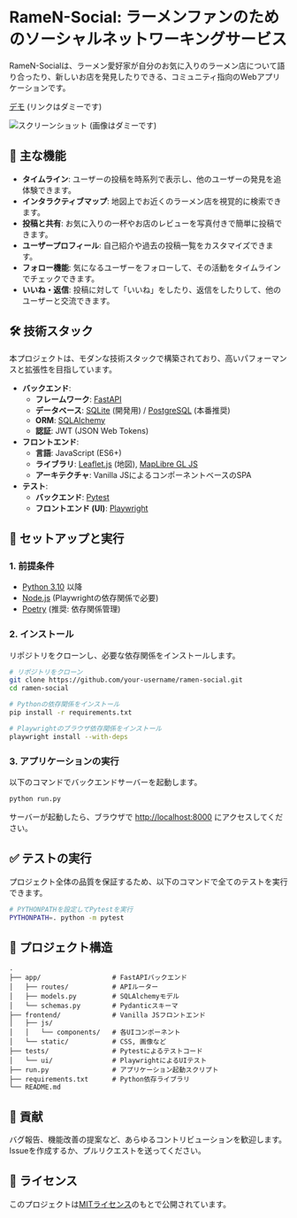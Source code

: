 # RameN-Social: ラーメンファンのためのソーシャルネットワーキングサービス

RameN-Socialは、ラーメン愛好家が自分のお気に入りのラーメン店について語り合ったり、新しいお店を発見したりできる、コミュニティ指向のWebアプリケーションです。

[デモ](http://ramen-social.example.com) (リンクはダミーです)

![スクリーンショット](https://i.imgur.com/example.png) (画像はダミーです)

## 🍜 主な機能

- **タイムライン**: ユーザーの投稿を時系列で表示し、他のユーザーの発見を追体験できます。
- **インタラクティブマップ**: 地図上でお近くのラーメン店を視覚的に検索できます。
- **投稿と共有**: お気に入りの一杯やお店のレビューを写真付きで簡単に投稿できます。
- **ユーザープロフィール**: 自己紹介や過去の投稿一覧をカスタマイズできます。
- **フォロー機能**: 気になるユーザーをフォローして、その活動をタイムラインでチェックできます。
- **いいね・返信**: 投稿に対して「いいね」をしたり、返信をしたりして、他のユーザーと交流できます。

## 🛠️ 技術スタック

本プロジェクトは、モダンな技術スタックで構築されており、高いパフォーマンスと拡張性を目指しています。

- **バックエンド**:
  - **フレームワーク**: [FastAPI](https://fastapi.tiangolo.com/)
  - **データベース**: [SQLite](https://www.sqlite.org/index.html) (開発用) / [PostgreSQL](https://www.postgresql.org/) (本番推奨)
  - **ORM**: [SQLAlchemy](https://www.sqlalchemy.org/)
  - **認証**: JWT (JSON Web Tokens)
- **フロントエンド**:
  - **言語**: JavaScript (ES6+)
  - **ライブラリ**: [Leaflet.js](https://leafletjs.com/) (地図), [MapLibre GL JS](https://maplibre.org/maplibre-gl-js/docs/)
  - **アーキテクチャ**: Vanilla JSによるコンポーネントベースのSPA
- **テスト**:
  - **バックエンド**: [Pytest](https://docs.pytest.org/en/stable/)
  - **フロントエンド (UI)**: [Playwright](https://playwright.dev/)

## 🚀 セットアップと実行

### 1. 前提条件

- [Python 3.10](https://www.python.org/downloads/release/python-3100/) 以降
- [Node.js](https://nodejs.org/ja/) (Playwrightの依存関係で必要)
- [Poetry](https://python-poetry.org/) (推奨: 依存関係管理)

### 2. インストール

リポジトリをクローンし、必要な依存関係をインストールします。

```bash
# リポジトリをクローン
git clone https://github.com/your-username/ramen-social.git
cd ramen-social

# Pythonの依存関係をインストール
pip install -r requirements.txt

# Playwrightのブラウザ依存関係をインストール
playwright install --with-deps
```

### 3. アプリケーションの実行

以下のコマンドでバックエンドサーバーを起動します。

```bash
python run.py
```

サーバーが起動したら、ブラウザで [http://localhost:8000](http://localhost:8000) にアクセスしてください。

## ✅ テストの実行

プロジェクト全体の品質を保証するため、以下のコマンドで全てのテストを実行できます。

```bash
# PYTHONPATHを設定してPytestを実行
PYTHONPATH=. python -m pytest
```

## 📂 プロジェクト構造

```
.
├── app/                  # FastAPIバックエンド
│   ├── routes/           # APIルーター
│   ├── models.py         # SQLAlchemyモデル
│   └── schemas.py        # Pydanticスキーマ
├── frontend/             # Vanilla JSフロントエンド
│   ├── js/
│   │   └── components/   # 各UIコンポーネント
│   └── static/           # CSS, 画像など
├── tests/                # Pytestによるテストコード
│   └── ui/               # PlaywrightによるUIテスト
├── run.py                # アプリケーション起動スクリプト
├── requirements.txt      # Python依存ライブラリ
└── README.md
```

## 🤝 貢献

バグ報告、機能改善の提案など、あらゆるコントリビューションを歓迎します。Issueを作成するか、プルリクエストを送ってください。

## 📄 ライセンス

このプロジェクトは[MITライセンス](LICENSE)のもとで公開されています。
